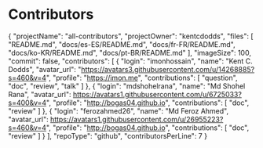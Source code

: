 
# Contributors
<!-- - [Shohel Rana](https://github.com/mdshohelrana/)
- [Kazi Imon Hossain](https://github.com/imonhossain/) -->
{
  "projectName": "all-contributors",
  "projectOwner": "kentcdodds",
  "files": [
    "README.md",
    "docs/es-ES/README.md",
    "docs/fr-FR/README.md",
    "docs/ko-KR/README.md",
    "docs/pt-BR/README.md"
  ],
  "imageSize": 100,
  "commit": false,
  "contributors": [
    {
      "login": "imonhossain",
      "name": "Kent C. Dodds",
      "avatar_url": "https://avatars3.githubusercontent.com/u/14268885?s=460&v=4",
      "profile": "https://imon.me",
      "contributions": [
        "question",
        "doc",
        "review",
        "talk"
      ]
    },
    {
      "login": "mdshohelrana",
      "name": "Md Shohel Rana",
      "avatar_url": https://avatars1.githubusercontent.com/u/6725033?s=400&v=4",
      "profile": "http://bogas04.github.io",
      "contributions": [
        "doc",
        "review"
      ]
    },
    {
      "login": "ferozahmed26",
      "name": "Md Feroz Ahmed",
      "avatar_url": https://avatars1.githubusercontent.com/u/26955223?s=460&v=4",
      "profile": "http://bogas04.github.io",
      "contributions": [
        "doc",
        "review"
      ]
    }
  ],
  "repoType": "github",
  "contributorsPerLine": 7
}

